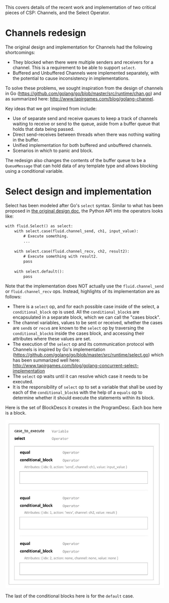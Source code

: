 This covers details of the recent work and implementation of two critical pieces of CSP: Channels, and the Select Operator.

# Channels redesign

The original design and implementation for Channels had the following shortcomings:
* They blocked when there were multiple senders and receivers for a channel. This is a requirement to be able to support `select`.
* Buffered and Unbuffered Channels were implemented separately, with the potential to cause inconsistency in implementations.

To solve these problems, we sought inspiration from the design of channels in Go (https://github.com/golang/go/blob/master/src/runtime/chan.go) and as summarized here: http://www.tapirgames.com/blog/golang-channel.

Key ideas that we got inspired from include:

* Use of separate send and receive queues to keep a track of channels waiting to receive or send to the queue, aside from a buffer queue that holds that data being passed.
* Direct send-receives between threads when there was nothing waiting in the buffer.
* Unified implementation for both buffered and unbuffered channels.
* Scenarios in which to panic and block.

The redesign also changes the contents of the buffer queue to be a `QueueMessage` that can hold data of any template type and allows blocking using a conditional variable.

# Select design and implementation

Select has been modeled after Go's `select` syntax. Similar to what has been proposed in [the original design doc](https://github.com/PaddlePaddle/Paddle/blob/develop/doc/design/csp.md), the Python API into the operators looks like:

```
with fluid.Select() as select:
    with select.case(fluid.channel_send, ch1, input_value):
        # Execute something.
        ...

    with select.case(fluid.channel_recv, ch2, result2):
        # Execute something with result2.
        pass

    with select.default():
        pass
```

Note that the implementation does NOT actually use the `fluid.channel_send` or `fluid.channel_recv` ops. Instead, highlights of its implementation are as follows:

* There is a `select` op, and for each possible case inside of the select, a `conditional_block` op is used. All the `conditional_block`s are encapsulated in a separate block, which we can call the "cases block".
* The channel variables, values to be sent or received, whether the cases are `send`s or `recv`s are known to the `select` op by traversing the `conditional_block`s inside the cases block, and accessing their attributes where these values are set.
* The execution of the `select` op and its communication protocol with Channels is inspired by Go's implementation (https://github.com/golang/go/blob/master/src/runtime/select.go) which has been summarized well here: http://www.tapirgames.com/blog/golang-concurrent-select-implementation
* The `select` op waits until it can resolve which case it needs to be executed.
* It is the responsibility of `select` op to set a variable that shall be used by each of the `conditional_block`s with the help of a `equals` op to determine whether it should execute the statements within its block.

Here is the set of BlockDescs it creates in the ProgramDesc. Each box here is a block.

![Blocks created by Select](https://raw.githubusercontent.com/bobateadev/images/master/Select%20ProgramDesc.jpg)

The last of the conditional blocks here is for the `default` case.
